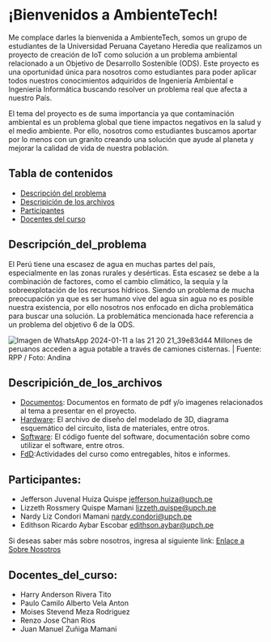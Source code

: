 # ¡Bienvenidos a AmbienteTech!

Me complace darles la bienvenida a AmbienteTech, somos un grupo de estudiantes de la Universidad Peruana Cayetano Heredia que realizamos un proyecto de creación de IoT como solución a un problema ambiental relacionado a un Objetivo de Desarrollo Sostenible (ODS). Este proyecto es una oportunidad única para nosotros como estudiantes para poder aplicar todos nuestros conocimientos adquiridos de Ingeniería Ambiental e Ingeniería Informática buscando resolver un problema real que afecta a nuestro País. 

El tema del proyecto es de suma importancia ya que contaminación ambiental es un problema global que tiene impactos negativos en la salud y el medio ambiente. Por ello, nosotros como estudiantes buscamos aportar por lo menos con un granito creando una solución que ayude al planeta y mejorar la calidad de vida de nuestra población.


## Tabla de contenidos
- [Descripción del problema](#descripción_del_problema)
- [Descripición de los archivos](#descripición_de_los_archivos)
- [Participantes](#participantes)
- [Docentes del curso](#docentes_del_curso)

## Descripción_del_problema 

El Perú tiene una escasez de agua en muchas partes del país, especialmente en las zonas rurales y desérticas. Esta escasez se debe a la combinación de factores, como el cambio climático, la sequía y la sobreexplotación de los recursos hídricos. Siendo un problema de mucha preocupación ya que es ser humano vive del agua sin agua no es posible nuestra existencia, por ello nosotros nos enfocado en dicha problemática para buscar una solución. La problemática mencionada hace referencia a un problema del objetivo 6 de la ODS. 

![Imagen de WhatsApp 2024-01-11 a las 21 20 21_39e83d44](https://github.com/JefHuiza/Fundamentos-de-Dise-o/assets/151795724/0aa1cf80-5955-49b1-9f62-8239b605e96a)
Millones de peruanos acceden a agua potable a través de camiones cisternas. | Fuente: RPP / Foto: Andina

## Descripición_de_los_archivos

-	[Documentos](https://github.com/JefHuiza/Fundamentos-de-Dise-o/tree/main/Documentos): Documentos en formato de pdf y/o imagenes  relacionados al tema a presentar en el proyecto. 
-	[Hardware](https://github.com/JefHuiza/Fundamentos-de-Dise-o/tree/main/Hardware): El archivo de diseño del modelado de 3D, diagrama esquemático del circuito, lista de materiales, entre otros.
-	[Software](https://github.com/JefHuiza/Fundamentos-de-Dise-o/tree/main/Software): El código fuente del software, documentación sobre como utilizar el software, entre otros.
-	[FdD](https://github.com/JefHuiza/Fundamentos-de-Dise-o/tree/main/FdD):Actividades del curso como entregables, hitos e informes.

## Participantes:
- Jefferson Juvenal Huiza Quispe jefferson.huiza@upch.pe  
- Lizzeth Rossmery Quispe Mamani lizzeth.quispe@upch.pe  
- Nardy Liz Condori Mamani  nardy.condori@upch.pe                                
- Edithson Ricardo Aybar Escobar  edithson.aybar@upch.pe 

Si deseas saber más sobre nosotros, ingresa al siguiente link:
[Enlace a Sobre Nosotros](https://github.com/JefHuiza/Fundamentos-de-Dise-o/blob/main/FdD/Entregables/Sobre_nosotros.md)
## Docentes_del_curso:
- Harry Anderson Rivera Tito
- Paulo Camilo Alberto Vela Anton
- Moises Stevend Meza Rodriguez
- Renzo Jose Chan Rios
- Juan Manuel Zuñiga Mamani





